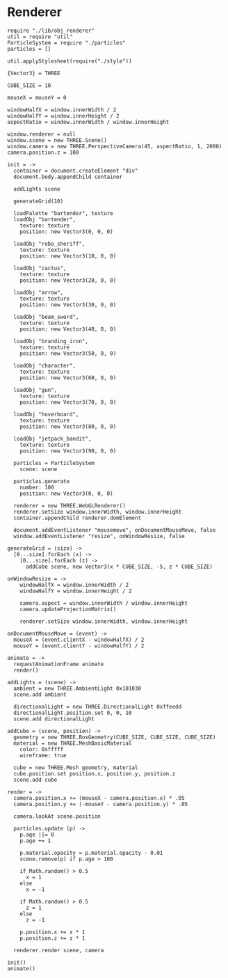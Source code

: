 Renderer
========

    require "./lib/obj_renderer"
    util = require "util"
    ParticleSystem = require "./particles"
    particles = []

    util.applyStylesheet(require("./style"))

    {Vector3} = THREE

    CUBE_SIZE = 10

    mouseX = mouseY = 0

    windowHalfX = window.innerWidth / 2
    windowHalfY = window.innerHeight / 2
    aspectRatio = window.innerWidth / window.innerHeight

    window.renderer = null
    window.scene = new THREE.Scene()
    window.camera = new THREE.PerspectiveCamera(45, aspectRatio, 1, 2000)
    camera.position.z = 100

    init = ->
      container = document.createElement "div"
      document.body.appendChild container

      addLights scene

      generateGrid(10)

      loadPalette "bartender", texture
      loadObj "bartender",
        texture: texture
        position: new Vector3(0, 0, 0)

      loadObj "robo_sheriff",
        texture: texture
        position: new Vector3(10, 0, 0)

      loadObj "cactus",
        texture: texture
        position: new Vector3(20, 0, 0)

      loadObj "arrow",
        texture: texture
        position: new Vector3(30, 0, 0)

      loadObj "beam_sword",
        texture: texture
        position: new Vector3(40, 0, 0)

      loadObj "branding_iron",
        texture: texture
        position: new Vector3(50, 0, 0)

      loadObj "character",
        texture: texture
        position: new Vector3(60, 0, 0)

      loadObj "gun",
        texture: texture
        position: new Vector3(70, 0, 0)

      loadObj "hoverboard",
        texture: texture
        position: new Vector3(80, 0, 0)

      loadObj "jetpack_bandit",
        texture: texture
        position: new Vector3(90, 0, 0)

      particles = ParticleSystem
        scene: scene

      particles.generate
        number: 100
        position: new Vector3(0, 0, 0)

      renderer = new THREE.WebGLRenderer()
      renderer.setSize window.innerWidth, window.innerHeight
      container.appendChild renderer.domElement

      document.addEventListener "mousemove", onDocumentMouseMove, false
      window.addEventListener "resize", onWindowResize, false

    generateGrid = (size) ->
      [0...size].forEach (x) ->
        [0...size].forEach (z) ->
          addCube scene, new Vector3(x * CUBE_SIZE, -5, z * CUBE_SIZE)

    onWindowResize = ->
    	windowHalfX = window.innerWidth / 2
    	windowHalfY = window.innerHeight / 2

    	camera.aspect = window.innerWidth / window.innerHeight
    	camera.updateProjectionMatrix()

    	renderer.setSize window.innerWidth, window.innerHeight

    onDocumentMouseMove = (event) ->
      mouseX = (event.clientX - windowHalfX) / 2
      mouseY = (event.clientY - windowHalfY) / 2

    animate = ->
      requestAnimationFrame animate
      render()

    addLights = (scene) ->
      ambient = new THREE.AmbientLight 0x101030
      scene.add ambient

      directionalLight = new THREE.DirectionalLight 0xffeedd
      directionalLight.position.set 0, 0, 10
      scene.add directionalLight

    addCube = (scene, position) ->
      geometry = new THREE.BoxGeometry(CUBE_SIZE, CUBE_SIZE, CUBE_SIZE)
      material = new THREE.MeshBasicMaterial
        color: 0xfffff
        wireframe: true

      cube = new THREE.Mesh geometry, material
      cube.position.set position.x, position.y, position.z
      scene.add cube

    render = ->
      camera.position.x += (mouseX - camera.position.x) * .05
      camera.position.y += (-mouseY - camera.position.y) * .05

      camera.lookAt scene.position
      
      particles.update (p) ->
        p.age ||= 0
        p.age += 1

        p.material.opacity = p.material.opacity - 0.01 
        scene.remove(p) if p.age > 100

        if Math.random() > 0.5
          x = 1
        else
          x = -1

        if Math.random() > 0.5
          z = 1
        else
          z = -1

        p.position.x += x * 1
        p.position.z += z * 1

      renderer.render scene, camera

    init()
    animate()
